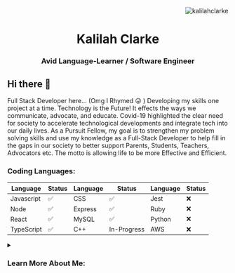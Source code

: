 <p align="right"> <img src="https://komarev.com/ghpvc/?username=kalilahclarke&label=Profile%20views&color=0e75b6&style=flat" alt="kalilahclarke" /> </p>

<h1 align="center">Kalilah Clarke</h1>
<h3 align="center">Avid Language-Learner / Software Engineer</h3>

## Hi there 👋
Full Stack Developer here... (Omg I Rhymed 😜 )
Developing my skills one project at a time. 
Technology is the Future! It effects the ways we communicate, advocate, and educate. Covid-19 highlighted the clear need for society to accelerate technological developments and integrate tech into our daily lives. As a Pursuit Fellow, my goal is to strengthen my problem solving skills and use my knowledge as a Full-Stack Developer to help fill in the gaps in our society to better support Parents, Students, Teachers, Advocators etc. The motto is allowing life to be more Effective and Efficient.


<h3 align='left'>Coding Languages:</h3>


 
| Language | Status |   Language  | Status |Language | Status
| ----------- | ----------- |----------- |----------- |----------- |----------- |
| Javascript | ✅ |CSS | ✅ | Jest | ❌
| Node| ✅ |Express| ✅ | Ruby | ❌
| React| ✅ |MySQL | ✅ |Python |❌
|TypeScript| ✅ | C++| In-Progress |AWS| ❌
 

<details>
<summary> 
<h3 align='left'>Learn More About Me:</h3>
</summary>


<!-- ### Learn More about Me: -->

<!--
**KalilahClarke/KalilahClarke** is a ✨ _special_ ✨ repository because its `README.md` (this file) appears on your GitHub profile.

Here are some ideas to get you started:

- 🔭 I’m currently working on ...
- 🌱 I’m currently learning ...
- 👯 I’m looking to collaborate on ...
- 🤔 I’m looking for help with ...
- 💬 Ask me about ...
- 📫 How to reach me: ...
- 😄 Pronouns: ...
- ⚡ Fun fact: ...
-->



| 👀 Description | Information/Links|
| ----------- | ----------- |
|  📫 How to reach me| [![Mail Badge](https://img.shields.io/badge/-KalilahClarke-c0392b?style=flat&labelColor=c0392b&logo=gmail&logoColor=white)](mailto:kalilahclarke@pursuit.org) [![Linkedin Badge](https://img.shields.io/badge/-KalilahClarke-0e76a8?style=flat&labelColor=0e76a8&logo=linkedin&logoColor=white)](https://www.linkedin.com/in/kalilah-clarke/)
| 📄 Know about my experiences |[Resume](https://docs.google.com/document/d/1cvnXeZhPLU6i7zHoqPgcdrlVCXCqVsQl/edit?usp=sharing&ouid=118040931209812972517&rtpof=true&sd=true)
|  🔭 I’m currently working on|[GoldenSolution](https://goldensolutionscapstone.netlify.app/) 
|  🌱 I’m currently learning  | **TypeScript** 
|  💬 Ask me about | **React and Javascript** 





<h3 align="left">DSA Profiles:</h3>
<p align="left">
<a href="https://www.hackerrank.com/@kalilahclarke" target="blank"><img align="center" src="https://raw.githubusercontent.com/rahuldkjain/github-profile-readme-generator/master/src/images/icons/Social/hackerrank.svg" alt="kalilahclarke" height="30" width="40" /></a>
<a href="https://www.leetcode.com/kclarke51" target="blank"><img align="center" src="https://raw.githubusercontent.com/rahuldkjain/github-profile-readme-generator/master/src/images/icons/Social/leet-code.svg" alt="kclarke51" height="30" width="40" /></a>

</p>

<h3 align="left">Languages and Tools:</h3>
<p align="left"> <a href="https://getbootstrap.com" target="_blank" rel="noreferrer"> <img src="https://raw.githubusercontent.com/devicons/devicon/master/icons/bootstrap/bootstrap-plain-wordmark.svg" alt="bootstrap" width="40" height="40"/> </a> <a href="https://www.chartjs.org" target="_blank" rel="noreferrer"> <img src="https://www.chartjs.org/media/logo-title.svg" alt="chartjs" width="40" height="40"/> </a> <a href="https://www.w3schools.com/cpp/" target="_blank" rel="noreferrer"> <img src="https://raw.githubusercontent.com/devicons/devicon/master/icons/cplusplus/cplusplus-original.svg" alt="cplusplus" width="40" height="40"/> </a> <a href="https://www.w3schools.com/css/" target="_blank" rel="noreferrer"> <img src="https://raw.githubusercontent.com/devicons/devicon/master/icons/css3/css3-original-wordmark.svg" alt="css3" width="40" height="40"/> </a> <a href="https://expressjs.com" target="_blank" rel="noreferrer"> <img src="https://raw.githubusercontent.com/devicons/devicon/master/icons/express/express-original-wordmark.svg" alt="express" width="40" height="40"/> </a> <a href="https://www.figma.com/" target="_blank" rel="noreferrer"> <img src="https://www.vectorlogo.zone/logos/figma/figma-icon.svg" alt="figma" width="40" height="40"/> </a> <a href="https://firebase.google.com/" target="_blank" rel="noreferrer"> <img src="https://www.vectorlogo.zone/logos/firebase/firebase-icon.svg" alt="firebase" width="40" height="40"/> </a> <a href="https://git-scm.com/" target="_blank" rel="noreferrer"> <img src="https://www.vectorlogo.zone/logos/git-scm/git-scm-icon.svg" alt="git" width="40" height="40"/> </a> <a href="https://heroku.com" target="_blank" rel="noreferrer"> <img src="https://www.vectorlogo.zone/logos/heroku/heroku-icon.svg" alt="heroku" width="40" height="40"/> </a> <a href="https://www.w3.org/html/" target="_blank" rel="noreferrer"> <img src="https://raw.githubusercontent.com/devicons/devicon/master/icons/html5/html5-original-wordmark.svg" alt="html5" width="40" height="40"/> </a> <a href="https://developer.mozilla.org/en-US/docs/Web/JavaScript" target="_blank" rel="noreferrer"> <img src="https://raw.githubusercontent.com/devicons/devicon/master/icons/javascript/javascript-original.svg" alt="javascript" width="40" height="40"/> </a> <a href="https://nodejs.org" target="_blank" rel="noreferrer"> <img src="https://raw.githubusercontent.com/devicons/devicon/master/icons/nodejs/nodejs-original-wordmark.svg" alt="nodejs" width="40" height="40"/> </a> <a href="https://www.postgresql.org" target="_blank" rel="noreferrer"> <img src="https://raw.githubusercontent.com/devicons/devicon/master/icons/postgresql/postgresql-original-wordmark.svg" alt="postgresql" width="40" height="40"/> </a> <a href="https://postman.com" target="_blank" rel="noreferrer"> <img src="https://www.vectorlogo.zone/logos/getpostman/getpostman-icon.svg" alt="postman" width="40" height="40"/> </a> <a href="https://reactjs.org/" target="_blank" rel="noreferrer"> <img src="https://raw.githubusercontent.com/devicons/devicon/master/icons/react/react-original-wordmark.svg" alt="react" width="40" height="40"/> </a> <a href="https://sass-lang.com" target="_blank" rel="noreferrer"> <img src="https://raw.githubusercontent.com/devicons/devicon/master/icons/sass/sass-original.svg" alt="sass" width="40" height="40"/> </a> <a href="https://tailwindcss.com/" target="_blank" rel="noreferrer"> <img src="https://www.vectorlogo.zone/logos/tailwindcss/tailwindcss-icon.svg" alt="tailwind" width="40" height="40"/> </a> <a href="https://www.typescriptlang.org/" target="_blank" rel="noreferrer"> <img src="https://raw.githubusercontent.com/devicons/devicon/master/icons/typescript/typescript-original.svg" alt="typescript" width="40" height="40"/> </a> </p>


 <p>&nbsp;<img align="center" src="https://github-readme-stats.vercel.app/api?username=kalilahclarke&show_icons=true&locale=en" alt="kalilahclarke" /></p>
 <p><img align="center" src="https://github-readme-streak-stats.herokuapp.com/?user=kalilahclarke&" alt="kalilahclarke" /></p>|
